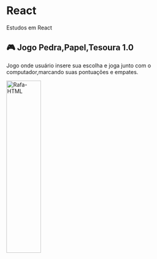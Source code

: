 # React
Estudos em React

## 🎮 Jogo Pedra,Papel,Tesoura 1.0
Jogo onde usuário insere sua escolha e joga junto com o computador,marcando suas pontuações e empates.

  <img align="center" alt="Rafa-HTML" height="450" width="90" src="https://media.discordapp.net/attachments/1022605277469626472/1101254814899388516/jogo.gif?width=274&height=491">
